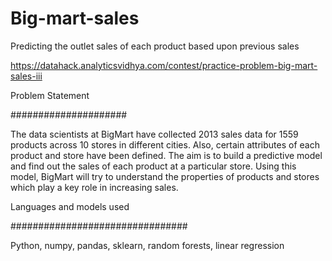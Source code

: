# Big-mart-sales
Predicting the outlet sales of each product based upon previous sales

https://datahack.analyticsvidhya.com/contest/practice-problem-big-mart-sales-iii

Problem Statement

#####################

The data scientists at BigMart have collected 2013 sales data for 1559 products across 10 stores in different cities. Also, certain attributes of each product and store have been defined. The aim is to build a predictive model and find out the sales of each product at a particular store.
Using this model, BigMart will try to understand the properties of products and stores which play a key role in increasing sales.

Languages and models used

################################

Python, numpy, pandas, sklearn, random forests, linear regression
